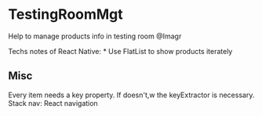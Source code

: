 # TestingRoomMgt
Help to manage products info in testing room @Imagr

Techs notes of React Native:
    * Use FlatList to show products iterately


## Misc
Every item needs a key property. If doesn't,w the keyExtractor is necessary.
Stack nav: React navigation